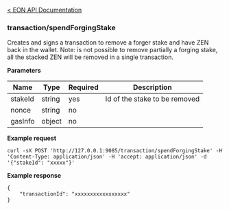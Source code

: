 [&lt; EON API Documentation](/doc/api/index.md) 
### transaction/spendForgingStake

Creates and signs a transaction to remove a forger stake and have ZEN back in the wallet.
Note: is not possible to remove partially a forging stake, all the stacked ZEN will be removed in a single transaction.

**Parameters**

| Name     | Type    | Required    | Description    |
| -------- | ------- | -------     | -------        | 
| stakeId  | string  | yes         | Id of the stake to be removed  |
| nonce    | string  | no         |   |
| gasInfo  | object  | no         |   |

**Example request**

    curl -sX POST 'http://127.0.0.1:9085/transaction/spendForgingStake' -H 'Content-Type: application/json' -H 'accept: application/json' -d '{"stakeId": "xxxxx"}'


**Example response**

    {
        "transactionId": "xxxxxxxxxxxxxxxxx"
    }